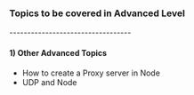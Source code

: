 <h3>Topics to be covered in Advanced Level</h3>
----------------------------------
<h4>1) Other Advanced Topics</h4>
<ul>
 <li> How to create a Proxy server in Node</li>
 <li> UDP and Node</li>
</ul>